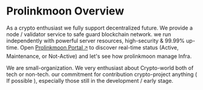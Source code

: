 # Prolinkmoon Overview

As a crypto enthusiast we fully support decentralized future. We provide a node / validator service to safe guard blockchain network. we run independently with powerful server resources, high-security & 99.99% up-time. Open [Prolinkmoon Portal 🡥](https://portal.prolinkmoon.com/hub#lfg) to discover real-time status (Active, Maintenance, or Not-Active) and let's see how prolinkmoon manage Infra.

We are small-organization. We very enthusiast about Crypto-world both of tech or non-tech. our commitment for contribution crypto-project anything ( If possible ), especially those still in the development / early stage.

